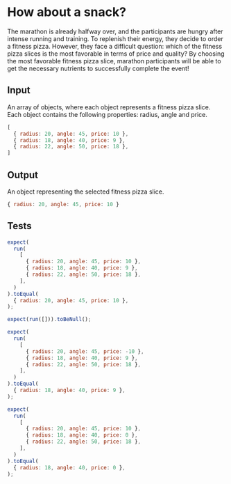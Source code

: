 # How about a snack?

The marathon is already halfway over, and the participants are hungry after intense running and training. To replenish
their energy, they decide to order a fitness pizza. However, they face a difficult question: which of the fitness pizza
slices is the most favorable in terms of price and quality? By choosing the most favorable fitness pizza slice, marathon
participants will be able to get the necessary nutrients to successfully complete the event!

## Input

An array of objects, where each object represents a fitness pizza slice. Each object contains the following properties:
radius, angle and price.

```javascript
[
  { radius: 20, angle: 45, price: 10 },
  { radius: 18, angle: 40, price: 9 },
  { radius: 22, angle: 50, price: 18 },
]
```

## Output

An object representing the selected fitness pizza slice.

```javascript
{ radius: 20, angle: 45, price: 10 }
```

## Tests

```javascript
expect(
  run(
    [
      { radius: 20, angle: 45, price: 10 },
      { radius: 18, angle: 40, price: 9 },
      { radius: 22, angle: 50, price: 18 },
    ],
  )
).toEqual(
  { radius: 20, angle: 45, price: 10 },
);

expect(run([])).toBeNull();

expect(
  run(
    [
      { radius: 20, angle: 45, price: -10 },
      { radius: 18, angle: 40, price: 9 },
      { radius: 22, angle: 50, price: 18 },
    ],
  )
).toEqual(
  { radius: 18, angle: 40, price: 9 },
);

expect(
  run(
    [
      { radius: 20, angle: 45, price: 10 },
      { radius: 18, angle: 40, price: 0 },
      { radius: 22, angle: 50, price: 18 },
    ],
  )
).toEqual(
  { radius: 18, angle: 40, price: 0 },
);
```

